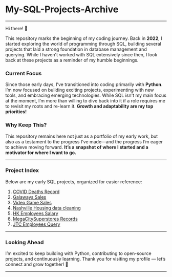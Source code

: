 # My-SQL-Projects-Archive

---

Hi there! 👋  

This repository marks the beginning of my coding journey. Back in **2022**, I started exploring the world of programming through SQL, building several projects that laid a strong foundation in database management and querying. While I haven't worked with SQL extensively since then, I look back at these projects as a reminder of my humble beginnings.

### Current Focus  
Since those early days, I’ve transitioned into coding primarily with **Python**. I’m now focused on building exciting projects, experimenting with new tools, and embracing emerging technologies. While SQL isn't my main focus at the moment, I’m more than willing to dive back into it if a role requires me to revisit my roots and re-learn it. **Growth and adaptability are my top priorities!**

### Why Keep This?  
This repository remains here not just as a portfolio of my early work, but also as a testament to the progress I’ve made—and the progress I’m eager to achieve moving forward. **It’s a snapshot of where I started and a motivator for where I want to go.**

---

### Project Index  

Below are my early SQL projects, organized for easier reference: 
1. [COVID Deaths Record](https://github.com/dcehd/covid-data-exploration)
2. [Galaways Sales](https://github.com/dcehd/sales-analysis/tree/main/Galaways%20Sales%20(Product)%20Record)
3. [Video Game Sales](https://github.com/dcehd/sales-analysis/tree/main/Video%20Game%20Sales)
4. [Nashville Housing data cleaning](https://github.com/dcehd/nashville-housing-data-cleaning)
5. [HK Employees Salary](https://github.com/dcehd/employees-data-analysis/blob/main/HK%20Employees%20Salary.sql) 
6. [MegaCitySuperstores Records](https://github.com/dcehd/PortfolioProjects/blob/main/MegaCitySuperstores.sql)
7. [JTC Employees Query](https://github.com/dcehd/employees-data-analysis/blob/main/JTC%20Employees%20Query.sql)

---

### Looking Ahead  
I’m excited to keep building with Python, contributing to open-source projects, and continuously learning. Thank you for visiting my profile — let’s connect and grow together! 🚀  

--- 
